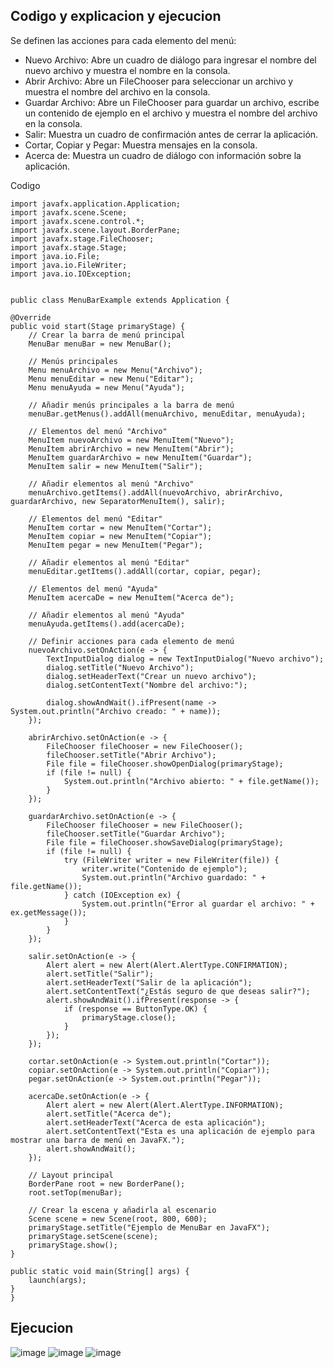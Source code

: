 ## Codigo y explicacion y ejecucion

Se definen las acciones para cada elemento del menú:

- Nuevo Archivo: Abre un cuadro de diálogo para ingresar el nombre del nuevo archivo y muestra el nombre en la consola.
- Abrir Archivo: Abre un FileChooser para seleccionar un archivo y muestra el nombre del archivo en la consola.
- Guardar Archivo: Abre un FileChooser para guardar un archivo, escribe un contenido de ejemplo en el archivo y muestra el nombre del archivo en la consola.
- Salir: Muestra un cuadro de confirmación antes de cerrar la aplicación.
- Cortar, Copiar y Pegar: Muestra mensajes en la consola.
- Acerca de: Muestra un cuadro de diálogo con información sobre la aplicación.

Codigo
       
    import javafx.application.Application;           
    import javafx.scene.Scene;
    import javafx.scene.control.*;
    import javafx.scene.layout.BorderPane;
    import javafx.stage.FileChooser;
    import javafx.stage.Stage;
    import java.io.File;
    import java.io.FileWriter;
    import java.io.IOException;
    
       
    public class MenuBarExample extends Application {

    @Override
    public void start(Stage primaryStage) {
        // Crear la barra de menú principal
        MenuBar menuBar = new MenuBar();

        // Menús principales
        Menu menuArchivo = new Menu("Archivo");
        Menu menuEditar = new Menu("Editar");
        Menu menuAyuda = new Menu("Ayuda");

        // Añadir menús principales a la barra de menú
        menuBar.getMenus().addAll(menuArchivo, menuEditar, menuAyuda);

        // Elementos del menú "Archivo"
        MenuItem nuevoArchivo = new MenuItem("Nuevo");
        MenuItem abrirArchivo = new MenuItem("Abrir");
        MenuItem guardarArchivo = new MenuItem("Guardar");
        MenuItem salir = new MenuItem("Salir");

        // Añadir elementos al menú "Archivo"
        menuArchivo.getItems().addAll(nuevoArchivo, abrirArchivo, guardarArchivo, new SeparatorMenuItem(), salir);

        // Elementos del menú "Editar"
        MenuItem cortar = new MenuItem("Cortar");
        MenuItem copiar = new MenuItem("Copiar");
        MenuItem pegar = new MenuItem("Pegar");

        // Añadir elementos al menú "Editar"
        menuEditar.getItems().addAll(cortar, copiar, pegar);

        // Elementos del menú "Ayuda"
        MenuItem acercaDe = new MenuItem("Acerca de");

        // Añadir elementos al menú "Ayuda"
        menuAyuda.getItems().add(acercaDe);

        // Definir acciones para cada elemento de menú
        nuevoArchivo.setOnAction(e -> {
            TextInputDialog dialog = new TextInputDialog("Nuevo archivo");
            dialog.setTitle("Nuevo Archivo");
            dialog.setHeaderText("Crear un nuevo archivo");
            dialog.setContentText("Nombre del archivo:");

            dialog.showAndWait().ifPresent(name -> System.out.println("Archivo creado: " + name));
        });

        abrirArchivo.setOnAction(e -> {
            FileChooser fileChooser = new FileChooser();
            fileChooser.setTitle("Abrir Archivo");
            File file = fileChooser.showOpenDialog(primaryStage);
            if (file != null) {
                System.out.println("Archivo abierto: " + file.getName());
            }
        });

        guardarArchivo.setOnAction(e -> {
            FileChooser fileChooser = new FileChooser();
            fileChooser.setTitle("Guardar Archivo");
            File file = fileChooser.showSaveDialog(primaryStage);
            if (file != null) {
                try (FileWriter writer = new FileWriter(file)) {
                    writer.write("Contenido de ejemplo");
                    System.out.println("Archivo guardado: " + file.getName());
                } catch (IOException ex) {
                    System.out.println("Error al guardar el archivo: " + ex.getMessage());
                }
            }
        });

        salir.setOnAction(e -> {
            Alert alert = new Alert(Alert.AlertType.CONFIRMATION);
            alert.setTitle("Salir");
            alert.setHeaderText("Salir de la aplicación");
            alert.setContentText("¿Estás seguro de que deseas salir?");
            alert.showAndWait().ifPresent(response -> {
                if (response == ButtonType.OK) {
                    primaryStage.close();
                }
            });
        });

        cortar.setOnAction(e -> System.out.println("Cortar"));
        copiar.setOnAction(e -> System.out.println("Copiar"));
        pegar.setOnAction(e -> System.out.println("Pegar"));

        acercaDe.setOnAction(e -> {
            Alert alert = new Alert(Alert.AlertType.INFORMATION);
            alert.setTitle("Acerca de");
            alert.setHeaderText("Acerca de esta aplicación");
            alert.setContentText("Esta es una aplicación de ejemplo para mostrar una barra de menú en JavaFX.");
            alert.showAndWait();
        });

        // Layout principal
        BorderPane root = new BorderPane();
        root.setTop(menuBar);

        // Crear la escena y añadirla al escenario
        Scene scene = new Scene(root, 800, 600);
        primaryStage.setTitle("Ejemplo de MenuBar en JavaFX");
        primaryStage.setScene(scene);
        primaryStage.show();
    }

    public static void main(String[] args) {
        launch(args);
    }
    } 

##  Ejecucion

![image](https://github.com/jose-2004/menu/assets/80079088/6bb5aec8-cbc1-455a-8a11-1a9fa8c6e041)
![image](https://github.com/jose-2004/menu/assets/80079088/583360f7-0aeb-4d31-86f0-55e657ebc37d)
![image](https://github.com/jose-2004/menu/assets/80079088/3bc5af7f-faff-46a4-9f00-a27718307fb0)




